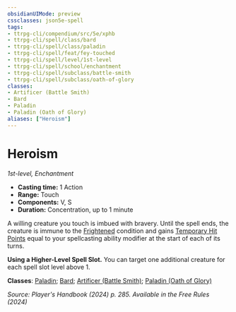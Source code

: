 ```yaml
---
obsidianUIMode: preview
cssclasses: json5e-spell
tags:
- ttrpg-cli/compendium/src/5e/xphb
- ttrpg-cli/spell/class/bard
- ttrpg-cli/spell/class/paladin
- ttrpg-cli/spell/feat/fey-touched
- ttrpg-cli/spell/level/1st-level
- ttrpg-cli/spell/school/enchantment
- ttrpg-cli/spell/subclass/battle-smith
- ttrpg-cli/spell/subclass/oath-of-glory
classes:
- Artificer (Battle Smith)
- Bard
- Paladin
- Paladin (Oath of Glory)
aliases: ["Heroism"]
---
```

# Heroism
*1st-level, Enchantment*  


- **Casting time:** 1 Action
- **Range:** Touch
- **Components:** V, S
- **Duration:** Concentration, up to 1 minute

A willing creature you touch is imbued with bravery. Until the spell ends, the creature is immune to the [Frightened](Misc%20Files/CLI/rules/conditions.md#Frightened) condition and gains [Temporary Hit Points](Misc%20Files/CLI/rules/variant-rules/temporary-hit-points-xphb.md) equal to your spellcasting ability modifier at the start of each of its turns.

**Using a Higher-Level Spell Slot.** You can target one additional creature for each spell slot level above 1.

**Classes**: [Paladin](Misc%20Files/CLI/compendium/lists/list-spells-classes-paladin.md); [Bard](Misc%20Files/CLI/compendium/lists/list-spells-classes-bard.md); [Artificer (Battle Smith)](Misc%20Files/CLI/compendium/lists/list-spells-classes-artificer-battle-smith-tce.md "subclass=TCE;class=TCE"); [Paladin (Oath of Glory)](Misc%20Files/CLI/compendium/lists/list-spells-classes-paladin-xphb-oath-of-glory-xphb.md "subclass=XPHB;class=XPHB")

*Source: Player's Handbook (2024) p. 285. Available in the Free Rules (2024)*